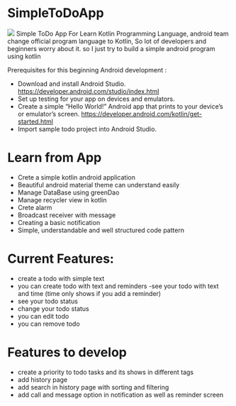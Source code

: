 # SimpleToDoApp

![](https://image.ibb.co/j1wW3Q/binu.png)
Simple ToDo App For Learn Kotlin Programming Language, android team change  official program language to Kotlin, So lot of developers and beginners worry about it.
so I  just try to build a simple android  program using  kotlin 

Prerequisites for this beginning Android development :

 - Download and install Android Studio.
  https://developer.android.com/studio/index.html
 - Set up testing for your app on devices and emulators.
 - Create a simple “Hello World!” Android app that prints to your device’s or emulator’s screen.
  https://developer.android.com/kotlin/get-started.html
- Import sample todo project into Android Studio.

# Learn from App
  
  - Crete a simple kotlin android application 
- Beautiful android material theme can understand easily 
-	Manage DataBase using greenDao
 - Manage recycler view in kotlin
 - Crete alarm
  - Broadcast receiver with message
  - Creating a basic notification
- 	Simple, understandable and well structured code pattern 
  
# Current Features:

 - create a todo with simple text
  - you can create todo with text and reminders 
  -see your todo with text and time (time only shows if you add a reminder)
  - see your todo status
  - change your todo status
  - you can edit todo
  - you can remove todo
  
 # Features to develop 
 
- create a priority to todo tasks and its shows in different tags
- add history page
- add search in history page with sorting and filtering
- add call and message option in notification as well as reminder screen


 
 


